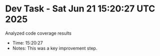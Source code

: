 # Dev Task - Sat Jun 21 15:20:27 UTC 2025
Analyzed code coverage results
- Time: 15:20:27
- Notes: This was a key improvement step.
